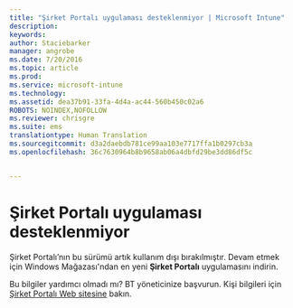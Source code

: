 ```yaml
---
title: "Şirket Portalı uygulaması desteklenmiyor | Microsoft Intune"
description: 
keywords: 
author: Staciebarker
manager: angrobe
ms.date: 7/20/2016
ms.topic: article
ms.prod: 
ms.service: microsoft-intune
ms.technology: 
ms.assetid: dea37b91-33fa-4d4a-ac44-560b450c02a6
ROBOTS: NOINDEX,NOFOLLOW
ms.reviewer: chrisgre
ms.suite: ems
translationtype: Human Translation
ms.sourcegitcommit: d3a2daebdb781ce99aa103e7717ffa1b0297cb3a
ms.openlocfilehash: 36c7630964b8b9658ab06a4dbfd29be3dd86df5c


---
```


# Şirket Portalı uygulaması desteklenmiyor
Şirket Portalı’nın bu sürümü artık kullanım dışı bırakılmıştır. Devam etmek için Windows Mağazası'ndan en yeni **Şirket Portalı** uygulamasını indirin.


Bu bilgiler yardımcı olmadı mı? BT yöneticinize başvurun. Kişi bilgileri için [Şirket Portalı Web sitesine](http://portal.manage.microsoft.com) bakın.



<!--HONumber=Aug16_HO4-->


